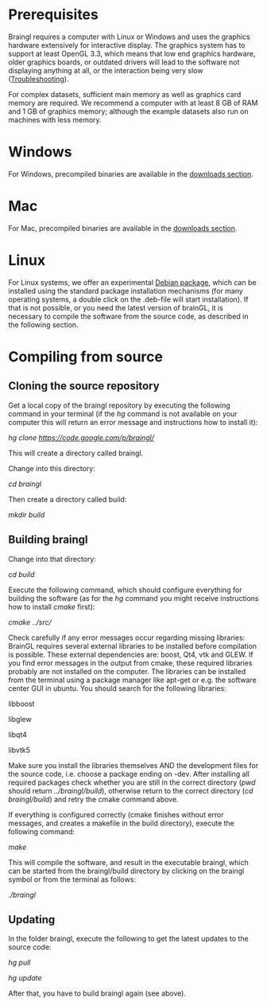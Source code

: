 # Prerequisites #

Braingl requires a computer with Linux or Windows and uses the graphics hardware extensively for interactive display. The graphics system has to support at least OpenGL 3.3, which means that low end graphics hardware, older graphics boards, or outdated drivers will lead to the software not displaying anything at all, or the interaction being very slow ([Troubleshooting](Troubleshooting.md)).

For complex datasets, sufficient main memory as well as graphics card memory are required. We recommend a computer with at least 8 GB of RAM and 1 GB of graphics memory; although the example datasets also run on machines with less memory.

# Windows #

For Windows, precompiled binaries are available in the [downloads section](https://drive.google.com/folderview?id=0Bxsr7AsjvzXoR3hFVTFaaUVBUkE&usp=sharing&tid=0Bxsr7AsjvzXoUGFPeTBOLUxZNDA).

# Mac #

For Mac, precompiled binaries are available in the [downloads section](https://drive.google.com/folderview?id=0Bxsr7AsjvzXoZWoyWWNXSVlscm8&usp=sharing&tid=0Bxsr7AsjvzXoUGFPeTBOLUxZNDA).


# Linux #

For Linux systems, we offer an experimental [Debian package](http://wiki.braingl.googlecode.com/hg/files/braingl_0.0-1_amd64.deb), which can be installed using the standard package installation mechanisms (for many operating systems, a double click on the .deb-file will start installation). If that is not possible, or you need the latest version of brainGL, it is necessary to compile the software from the source code, as described in the following section.

# Compiling from source #

## Cloning the source repository ##

Get a local copy of the braingl repository by executing the following command in your terminal (if the _hg_ command is not available on your computer this will return an error message and instructions how to install it):

_hg clone https://code.google.com/p/braingl/_

This will create a directory called braingl.

Change into this directory:

_cd braingl_

Then create a directory called build:

_mkdir build_

## Building braingl ##

Change into that directory:

_cd build_

Execute the following command, which should configure everything for building the software (as for the _hg_ command you might receive instructions how to install _cmake_ first):

_cmake ../src/_

Check carefully if any error messages occur regarding missing libraries: BrainGL requires several external libraries to be installed before compilation is possible. These external dependencies are: boost, Qt4, vtk and GLEW. If you find error messages in the output from cmake, these required libraries probably are not installed on the computer. The libraries can be installed from the terminal using a package manager like apt-get or e.g. the software center GUI in ubuntu. You should search for the following libraries:

libboost

libglew

libqt4

libvtk5

Make sure you install the libraries themselves AND the development files for the source code, i.e. choose a package ending on -dev. After installing all required packages check whether you are still in the correct directory (_pwd_ should return  _../braingl/build_), otherwise return to the correct directory (_cd braingl/build_) and retry the cmake command above.

If everything is configured correctly (cmake finishes without error messages, and creates a makefile in the build directory), execute the following command:

_make_

This will compile the software, and result in the executable braingl, which can be started from the braingl/build directory by clicking on the braingl symbol or from the terminal as follows:

_./braingl_

## Updating ##

In the folder braingl, execute the following to get the latest updates to the source code:

_hg pull_

_hg update_

After that, you have to build braingl again (see above).